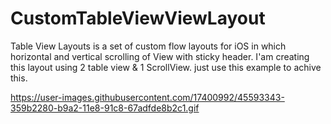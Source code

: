 # CustomTableViewViewLayout

Table View Layouts is a set of custom flow layouts for iOS in which horizontal and vertical scrolling of View with sticky header.
I'am creating this layout using 2 table view & 1 ScrollView. 
just use this example to achive this.


https://user-images.githubusercontent.com/17400992/45593343-359b2280-b9a2-11e8-91c8-67adfde8b2c1.gif
